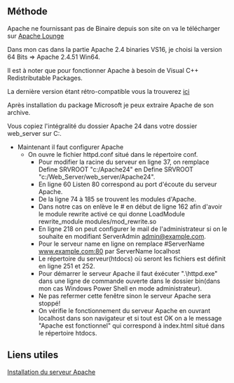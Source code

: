 ## Méthode
Apache ne fournissant pas de  Binaire depuis son site on va le télécharger sur [Apache Lounge](https://www.apachelounge.com/download/)

Dans mon cas dans la partie Apache 2.4 binaries VS16, je choisi la version 64 Bits => Apache 2.4.51 Win64.

Il est à noter que pour fonctionner Apache à besoin de Visual C++ Redistributable Packages.

La dernière version étant rétro-compatible vous la trouverez [ici](https://aka.ms/vs/17/release/VC_redist.x64.exe)

Après installation du package Microsoft je peux extraire Apache de son archive.

Vous copiez l'intégralité du dossier Apache 24 dans votre dossier web_server sur C:.

* Maintenant il faut configurer Apache
	* On ouvre le fichier httpd.conf situé dans le répertoire conf.
		* Pour modifier la racine du serveur en ligne 37, on remplace Define SRVROOT "c:/Apache24" en Define SRVROOT "c:/Web_Server/web_server/Apache24".
		* En ligne 60 Listen 80 correspond au port d'écoute du serveur Apache.
		* De la ligne 74 à 185 se trouvent les modules d'Apache.
		* Dans notre cas on enlève le # en début de ligne 162 afin d'avoir le module rewrite activé ce qui donne LoadModule rewrite_module modules/mod_rewrite.so
		* En ligne 218 on peut configurer le mail de l'administrateur si on le souhaite en modifiant ServerAdmin admin@example.com.
		* Pour le serveur name en ligne on remplace #ServerName www.example.com:80 par ServerName localhost
		* Le répertoire du serveur(htdocs) où seront les fichiers est définit en ligne 251 et 252.
		* Pour démarrer le serveur Apache il faut éxécuter ".\httpd.exe" dans une ligne de commande ouverte dans le dossier bin(dans mon cas Windows Power Shell en mode administrateur).
		* Ne pas refermer cette fenêtre sinon le serveur Apache sera stoppé!
		* On vérifie le fonctionnement du serveur Apache en ouvrant localhost dans son navigateur et si tout est OK on a le message "Apache est fonctionnel" qui correspond à index.html situé dans le répertoire htdocs.


## Liens utiles
[Installation du serveur Apache](https://www.youtube.com/watch?v=79XwZrJdzho&t=11s)
